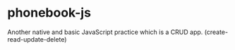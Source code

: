 # phonebook-js
Another native and basic JavaScript practice which is a CRUD app. (create-read-update-delete)
